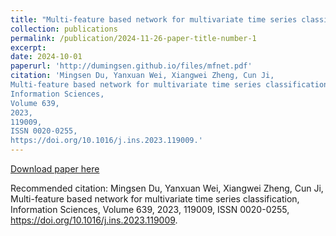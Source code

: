 ```yaml
---
title: "Multi-feature based network for multivariate time series classification"
collection: publications
permalink: /publication/2024-11-26-paper-title-number-1
excerpt:
date: 2024-10-01
paperurl: 'http://dumingsen.github.io/files/mfnet.pdf'
citation: 'Mingsen Du, Yanxuan Wei, Xiangwei Zheng, Cun Ji,
Multi-feature based network for multivariate time series classification,
Information Sciences,
Volume 639,
2023,
119009,
ISSN 0020-0255,
https://doi.org/10.1016/j.ins.2023.119009.'
---
```


[Download paper here](http://academicpages.github.io/files/mfnet.pdf)

Recommended citation: Mingsen Du, Yanxuan Wei, Xiangwei Zheng, Cun Ji,
Multi-feature based network for multivariate time series classification,
Information Sciences,
Volume 639,
2023,
119009,
ISSN 0020-0255,
https://doi.org/10.1016/j.ins.2023.119009.
